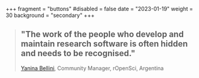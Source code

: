 +++
fragment = "buttons"
#disabled = false
date = "2023-01-19"
weight = 30
background = "secondary"
+++

> ## "The work of the people who develop and maintain research software is often hidden and needs to be recognised."
>
> [Yanina Bellini](https://ropensci.org/author/yanina-bellini-saibene/), Community Manager, rOpenSci, Argentina
